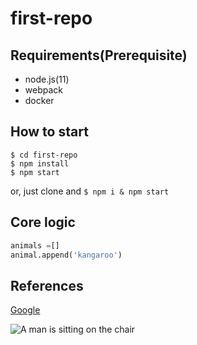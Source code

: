 # first-repo

## Requirements(Prerequisite)

- node.js(11)
- webpack
- docker

## How to start

```shell
$ cd first-repo
$ npm install
$ npm start
```
or, just clone and `$ npm i & npm start`

## Core logic

```python
animals =[]
animal.append('kangaroo')

```

## References
[Google](https://WWW.google.com/)

![A man is sitting on the chair](/imgs/man-on-the-chair.jpg)




